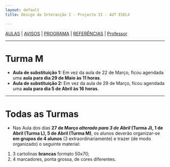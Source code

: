 ```yaml
---
layout: default
title: Design de Interacção I - Projecto II - AVT ESELX

---
```


[AULAS](index.html) | [AVISOS](vipstuff.html) | [PROGRAMA](programa.html) | [REFERÊNCIAS](refs.html) | [Professor](http://steam228.com)

---
# Turma M

- **Aula de substituição 1:**
Em vez da aula de 22 de Março, ficou agendada uma **aula para dia 29 de Maio às 11 horas**.
- **Aula de substituição 2:**
Em vez da aula de 29 de Março, ficou agendada uma **aula para dia 5 de Abril às 16 horas**.

---
# Todas as Turmas

- Nas Aula dos dias **27 de Março *alterado para 3 de Abril* (Turma J), 1 de Abril (Turma L), 5 de Abril (Turma M)**,
os alunos deverão organizar-se **em grupos de 4 alunos** (3 extraordinariamente) e trazer (de modo organizado) o seguinte material:
1. 3 cartolinas **brancas** formato 50x70;
2. 4 marcadores, ponta grossa, de cores diferentes.
